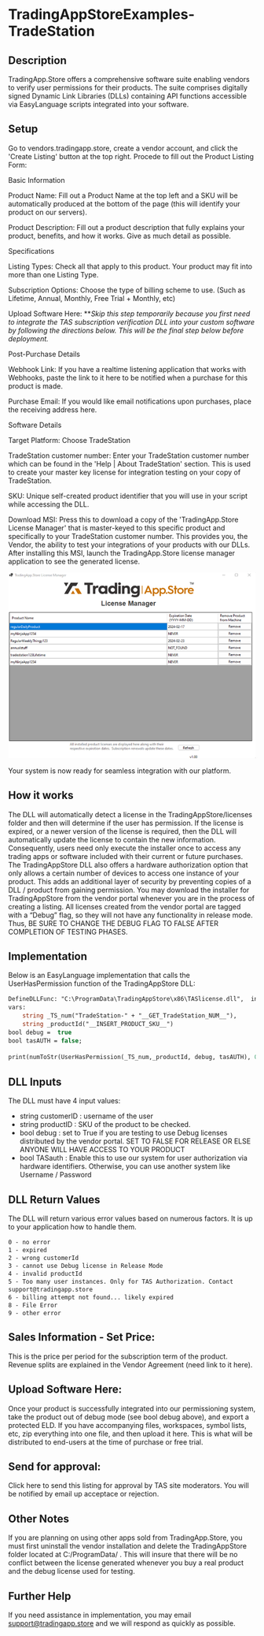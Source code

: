 # TradingAppStoreExamples-TradeStation
## Description
TradingApp.Store offers a comprehensive software suite enabling vendors to verify user permissions for their products. The suite comprises digitally signed Dynamic Link Libraries (DLLs) containing API functions accessible via EasyLanguage scripts integrated into your software.

## Setup
Go to vendors.tradingapp.store, create a vendor account, and click the 'Create Listing' button at the top right. Procede to fill out the Product Listing Form:

Basic Information

Product Name:
Fill out a Product Name at the top left and a SKU will be automatically produced at the bottom of the page (this will identify your product on our servers). 

Product Description:
Fill out a product description that fully explains your product, benefits, and how it works.  Give as much detail as possible.  


Specifications

Listing Types:
Check all that apply to this product.  Your product may fit into more than one Listing Type.  

Subscription Options:
Choose the type of billing scheme to use. (Such as Lifetime, Annual, Monthly, Free Trial + Monthly, etc)

Upload Software Here:
***Skip this step temporarily because you first need to integrate the TAS subscription verification DLL into your custom software by following the directions below.  This will be the final step below before deployment.*


Post-Purchase Details

Webhook Link:
If you have a realtime listening application that works with Webhooks, paste the link to it here to be notified when a purchase for this product is made.

Purchase Email:
If you would like email notifications upon purchases, place the receiving address here.


Software Details

Target Platform:
Choose TradeStation

TradeStation customer number:
Enter your TradeStation customer number which can be found in the 'Help | About TradeStation' section.  This is used to create your master key license for integration testing on your copy of TradeStation.

SKU:
Unique self-created product identifier that you will use in your script while accessing the DLL.

Download MSI:
Press this to download a copy of the 'TradingApp.Store License Manager' that is master-keyed to this specific product and specifically to your TradeStation customer number.  This provides you, the Vendor, the ability to test your integrations of your products with our DLLs.  After installing this MSI, launch the TradingApp.Store license manager application to see the generated license.  


![TradingApp.Store License Manager](licensemanager_screenshot.png)  

Your system is now ready for seamless integration with our platform.

## How it works
The DLL will automatically detect a license in the TradingAppStore/licenses folder and then will determine if the user has permission. If the license is expired, or a newer version of the license is required, then the DLL will automatically update the license to contain the new information. Consequently, users need only execute the installer once to access any trading apps or software included with their current or future purchases.
The TradingAppStore DLL also offers a hardware authorization option that only allows a certain number of devices to access one instance of your product. This adds an additional layer of security by preventing copies of a DLL / product from gaining permission.
You may download the installer for TradingAppStore from the vendor portal whenever you are in the process of creating a listing. All licenses created from the vendor portal are tagged with a “Debug” flag, so they will not have any functionality in release mode. Thus, BE SURE TO CHANGE THE DEBUG FLAG TO FALSE AFTER COMPLETION OF TESTING PHASES.

## Implementation
Below is an EasyLanguage implementation that calls the UserHasPermission function of the TradingAppStore DLL:
```pascal
DefineDLLFunc: "C:\ProgramData\TradingAppStore\x86\TASlicense.dll",  int, "UserHasPermission", lpstr, lpstr, bool, bool;
vars:
	string _TS_num("TradeStation-" + "__GET_TradeStation_NUM__"),
	string _productId("__INSERT_PRODUCT_SKU__")
bool debug =  true
bool tasAUTH = false;

print(numToStr(UserHasPermission(_TS_num,_productId, debug, tasAUTH), 0));

```

## DLL Inputs
The DLL must have 4 input values:
* string customerID :   username of the user
* string productID :    SKU of the product to be checked.
* bool debug :          set to True if you are testing to use Debug licenses distributed by the vendor portal. SET TO FALSE FOR RELEASE OR ELSE ANYONE WILL HAVE ACCESS TO YOUR PRODUCT
* bool TASauth :        Enable this to use our system for user authorization via hardware identifiers. Otherwise, you can use another system like Username / Password

## DLL Return Values
The DLL will return various error values based on numerous factors. It is up to your application how to handle them.
```
0 - no error
1 - expired
2 - wrong customerId
3 - cannot use Debug license in Release Mode
4 - invalid productId
5 - Too many user instances. Only for TAS Authorization. Contact support@tradingapp.store
6 - billing attempt not found... likely expired
8 - File Error
9 - other error
```

## Sales Information - Set Price:
This is the price per period for the subscription term of the product.  Revenue splits are explained in the Vendor Agreement (need link to it here).

## Upload Software Here:
Once your product is successfully integrated into our permissioning system, take the product out of debug mode (see bool debug above), and export a protected ELD.  If you have accompanying files, workspaces, symbol lists, etc, zip everything into one file, and then upload it here.  This is what will be distributed to end-users at the time of purchase or free trial.

## Send for approval:
Click here to send this listing for approval by TAS site moderators.  You will be notified by email up acceptace or rejection.


## Other Notes
If you are planning on using other apps sold from TradingApp.Store, you must first uninstall the vendor installation and delete the TradingAppStore folder located at C:/ProgramData/ . This will insure that there will be no conflict between the license generated whenever you buy a real product and the debug license used for testing.

## Further Help
If you need assistance in implementation, you may email support@tradingapp.store and we will respond as quickly as possible.
